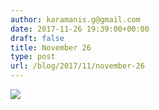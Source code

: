 ```yaml
---
author: karamanis.g@gmail.com
date: 2017-11-26 19:39:00+00:00
draft: false
title: November 26
type: post
url: /blog/2017/11/november-26
---
```




  
   ![](https://images.squarespace-cdn.com/content/v1/4f3f61bae4b063b909445965/1511716457265-PAUP1KAT8KC1Z9A1O9Q5/ke17ZwdGBToddI8pDm48kJUlZr2Ql5GtSKWrQpjur5t7gQa3H78H3Y0txjaiv_0fDoOvxcdMmMKkDsyUqMSsMWxHk725yiiHCCLfrh8O1z5QPOohDIaIeljMHgDF5CVlOqpeNLcJ80NK65_fV7S1UfNdxJhjhuaNor070w_QAc94zjGLGXCa1tSmDVMXf8RUVhMJRmnnhuU1v2M8fLFyJw/IMG_2895.jpg?format=original)

  


